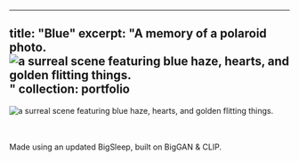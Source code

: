

---
title: "Blue"
excerpt: "A memory of a polaroid photo.<br/>![a surreal scene featuring blue haze, hearts, and golden flitting things.](https://rynmurdock.github.io/images/blue.png)"
collection: portfolio
---

![a surreal scene featuring blue haze, hearts, and golden flitting things.](https://rynmurdock.github.io/images/blue.png)

<br/>
<br/>
Made using an updated BigSleep, built on BigGAN & CLIP.
